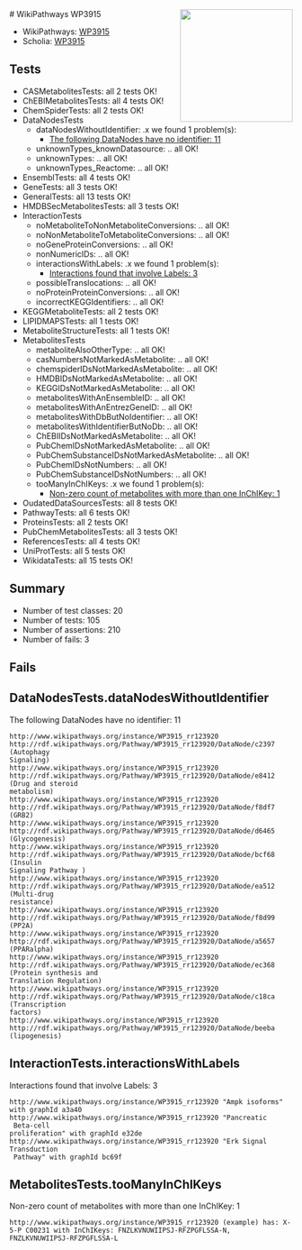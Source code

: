 <img style="float: right; width: 200px" src="https://upload.wikimedia.org/wikipedia/commons/thumb/8/83/Wplogo_with_text_500.png/640px-Wplogo_with_text_500.png" />
# WikiPathways WP3915

* WikiPathways: [WP3915](https://new.wikipathways.org/pathways/WP3915)
* Scholia: [WP3915](https://scholia.toolforge.org/wikipathways/WP3915)
## Tests
* CASMetabolitesTests: all 2 tests OK!
* ChEBIMetabolitesTests: all 4 tests OK!
* ChemSpiderTests: all 2 tests OK!
* DataNodesTests
    * dataNodesWithoutIdentifier: .x we found 1 problem(s):
        * [The following DataNodes have no identifier: 11](#8792c491)
    * unknownTypes_knownDatasource: .. all OK!
    * unknownTypes: .. all OK!
    * unknownTypes_Reactome: .. all OK!
* EnsemblTests: all 4 tests OK!
* GeneTests: all 3 tests OK!
* GeneralTests: all 13 tests OK!
* HMDBSecMetabolitesTests: all 3 tests OK!
* InteractionTests
    * noMetaboliteToNonMetaboliteConversions: .. all OK!
    * noNonMetaboliteToMetaboliteConversions: .. all OK!
    * noGeneProteinConversions: .. all OK!
    * nonNumericIDs: .. all OK!
    * interactionsWithLabels: .x we found 1 problem(s):
        * [Interactions found that involve Labels: 3](#630d267a)
    * possibleTranslocations: .. all OK!
    * noProteinProteinConversions: .. all OK!
    * incorrectKEGGIdentifiers: .. all OK!
* KEGGMetaboliteTests: all 2 tests OK!
* LIPIDMAPSTests: all 1 tests OK!
* MetaboliteStructureTests: all 1 tests OK!
* MetabolitesTests
    * metaboliteAlsoOtherType: .. all OK!
    * casNumbersNotMarkedAsMetabolite: .. all OK!
    * chemspiderIDsNotMarkedAsMetabolite: .. all OK!
    * HMDBIDsNotMarkedAsMetabolite: .. all OK!
    * KEGGIDsNotMarkedAsMetabolite: .. all OK!
    * metabolitesWithAnEnsembleID: .. all OK!
    * metabolitesWithAnEntrezGeneID: .. all OK!
    * metabolitesWithDbButNoIdentifier: .. all OK!
    * metabolitesWithIdentifierButNoDb: .. all OK!
    * ChEBIIDsNotMarkedAsMetabolite: .. all OK!
    * PubChemIDsNotMarkedAsMetabolite: .. all OK!
    * PubChemSubstanceIDsNotMarkedAsMetabolite: .. all OK!
    * PubChemIDsNotNumbers: .. all OK!
    * PubChemSubstanceIDsNotNumbers: .. all OK!
    * tooManyInChIKeys: .x we found 1 problem(s):
        * [Non-zero count of metabolites with more than one InChIKey: 1](#a4e4037e)
* OudatedDataSourcesTests: all 8 tests OK!
* PathwayTests: all 6 tests OK!
* ProteinsTests: all 2 tests OK!
* PubChemMetabolitesTests: all 3 tests OK!
* ReferencesTests: all 4 tests OK!
* UniProtTests: all 5 tests OK!
* WikidataTests: all 15 tests OK!


## Summary

* Number of test classes: 20
* Number of tests: 105
* Number of assertions: 210
* Number of fails: 3

## Fails

<a name="8792c491" />

## DataNodesTests.dataNodesWithoutIdentifier

The following DataNodes have no identifier: 11
```
http://www.wikipathways.org/instance/WP3915_rr123920 http://rdf.wikipathways.org/Pathway/WP3915_rr123920/DataNode/c2397 (Autophagy 
Signaling)
http://www.wikipathways.org/instance/WP3915_rr123920 http://rdf.wikipathways.org/Pathway/WP3915_rr123920/DataNode/e8412 (Drug and steroid
metabolism)
http://www.wikipathways.org/instance/WP3915_rr123920 http://rdf.wikipathways.org/Pathway/WP3915_rr123920/DataNode/f8df7 (GRB2)
http://www.wikipathways.org/instance/WP3915_rr123920 http://rdf.wikipathways.org/Pathway/WP3915_rr123920/DataNode/d6465 (Glycogenesis)
http://www.wikipathways.org/instance/WP3915_rr123920 http://rdf.wikipathways.org/Pathway/WP3915_rr123920/DataNode/bcf68 (Insulin 
Signaling Pathway )
http://www.wikipathways.org/instance/WP3915_rr123920 http://rdf.wikipathways.org/Pathway/WP3915_rr123920/DataNode/ea512 (Multi-drug
resistance)
http://www.wikipathways.org/instance/WP3915_rr123920 http://rdf.wikipathways.org/Pathway/WP3915_rr123920/DataNode/f8d99 (PP2A)
http://www.wikipathways.org/instance/WP3915_rr123920 http://rdf.wikipathways.org/Pathway/WP3915_rr123920/DataNode/a5657 (PPARalpha)
http://www.wikipathways.org/instance/WP3915_rr123920 http://rdf.wikipathways.org/Pathway/WP3915_rr123920/DataNode/ec368 (Protein synthesis and 
Translation Regulation)
http://www.wikipathways.org/instance/WP3915_rr123920 http://rdf.wikipathways.org/Pathway/WP3915_rr123920/DataNode/c18ca (Transcription
factors)
http://www.wikipathways.org/instance/WP3915_rr123920 http://rdf.wikipathways.org/Pathway/WP3915_rr123920/DataNode/beeba (lipogenesis)
```

<a name="630d267a" />

## InteractionTests.interactionsWithLabels

Interactions found that involve Labels: 3
```
http://www.wikipathways.org/instance/WP3915_rr123920 "Ampk isoforms" with graphId a3a40
http://www.wikipathways.org/instance/WP3915_rr123920 "Pancreatic
 Beta-cell 
proliferation" with graphId e32de
http://www.wikipathways.org/instance/WP3915_rr123920 "Erk Signal
Transduction
 Pathway" with graphId bc69f
```

<a name="a4e4037e" />

## MetabolitesTests.tooManyInChIKeys

Non-zero count of metabolites with more than one InChIKey: 1
```
http://www.wikipathways.org/instance/WP3915_rr123920 (example) has: X-5-P C00231 with InChIKeys: FNZLKVNUWIIPSJ-RFZPGFLSSA-N, FNZLKVNUWIIPSJ-RFZPGFLSSA-L
```

